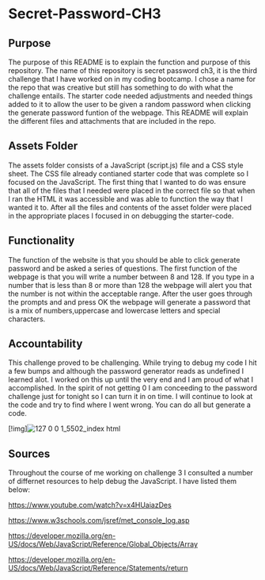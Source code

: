 # Secret-Password-CH3

## Purpose

The purpose of this README is to explain the function and purpose of this repository. The name of this repository is secret password ch3, it is the third challenge that I have worked on in my coding bootcamp. I chose a name for the repo that was creative but still has something to do with what the challenge entails. The starter code needed adjustments and needed things added to it to allow the user to be given a random password when clicking the generate password funtion of the webpage. This README will explain the different files and attachments that are included in the repo. 

## Assets Folder
The assets folder consists of a JavaScript (script.js) file and a CSS style sheet. The CSS file already contianed starter code that was complete so I focused on the JavaScript. The first thing that I wanted to do was ensure that all of the files that I needed were placed in the correct file so that when I ran the HTML it was accessible and was able to function the way that I wanted it to. After all the files and contents of the asset folder were placed in the appropriate places I focused in on debugging the starter-code. 

## Functionality
The function of the website is that you should be able to click generate password and be asked a series of questions. The first function of the webpage is that you will write a number between 8 and 128. If you type in a number that is less than 8 or more than  128 the webpage will alert you that the number is not within the acceptable range. After the user goes through the prompts and and press OK the webpage will generate a password that is a mix of numbers,uppercase and lowercase letters and special characters. 

## Accountability

This challenge proved to be challenging. While trying to debug my code I hit a few bumps and although the password generator reads as undefined I learned alot. I worked on this up until the very end and I am proud of what I accomplished. In the spirit of not getting 0 I am conceeding to the password challenge just for tonight so I can turn it in on time. I will continue to look at the code and try to find where I went wrong. You can do all but generate a code. 

[!img]![127 0 0 1_5502_index html](https://user-images.githubusercontent.com/128006949/233566328-29179cf6-9b5c-48a9-90bc-a59c23d2aafa.png)


## Sources

Throughout the course of me working on challenge 3 I consulted a number of differnet resources to help debug the JavaScript. I have listed them below:

https://www.youtube.com/watch?v=x4HUaiazDes

https://www.w3schools.com/jsref/met_console_log.asp

https://developer.mozilla.org/en-US/docs/Web/JavaScript/Reference/Global_Objects/Array

https://developer.mozilla.org/en-US/docs/Web/JavaScript/Reference/Statements/return

